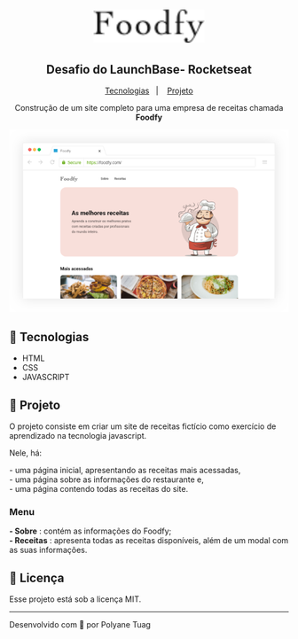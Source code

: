 <h1 align="center">
    <img alt="" src="./assets/logo.png" width="200px" />
</h1>

<h2 align="center">Desafio do LaunchBase- Rocketseat</h2>

<p align="center">
  <a href="fork_and_knife">Tecnologias</a>&nbsp;&nbsp;&nbsp;|&nbsp;&nbsp;&nbsp;
  <a href="fork_and_knife">Projeto</a>
</p>

<p align="center">Construção de um site completo para uma empresa de receitas chamada <b>Foodfy</b> 
</p>

<p align="center">
    <img alt="" src="./assets/mockup.png" width="600px" />
</p>

## :fork_and_knife: Tecnologias
- HTML
- CSS
- JAVASCRIPT

## :fork_and_knife: Projeto

<p> O projeto consiste em criar um site de receitas fictício como exercício de aprendizado na tecnologia javascript. </p>

<p>Nele, há: </p> 
- uma página inicial, apresentando as receitas mais acessadas, <br/>
- uma página sobre as informações do restaurante e, <br/>
- uma página contendo todas as receitas do site.


### Menu

<p> 
<strong>- Sobre</strong> : contém as informações do Foodfy; <br>
<strong>- Receitas</strong> : apresenta todas as receitas disponíveis, além de um modal com as suas informações.
</p>

## 📝 Licença

Esse projeto está sob a licença MIT.

---
Desenvolvido com 💜 por Polyane Tuag


